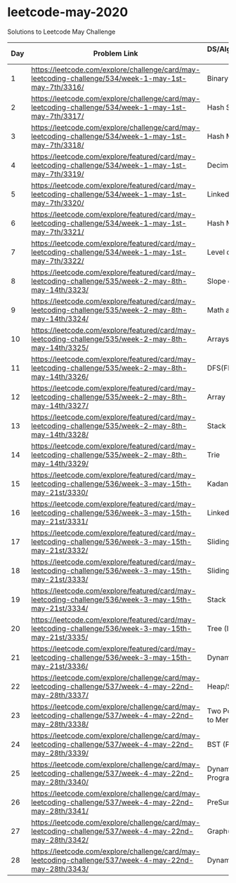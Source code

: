 # leetcode-may-2020
Solutions to Leetcode May Challenge

| Day | Problem Link                                                                                            | DS/Algorithm/Concept Used            | Difficulty | Time required |
| --- | ------------------------------------------------------------------------------------------------------- | ------------------------------------ | ---------- | ------------- |
| 1   | https://leetcode.com/explore/challenge/card/may-leetcoding-challenge/534/week-1-may-1st-may-7th/3316/   | Binary Search                        | Easy       | 15 mins       |
| 2   | https://leetcode.com/explore/challenge/card/may-leetcoding-challenge/534/week-1-may-1st-may-7th/3317/   | Hash Set                             | Easy       | 5 mins        |
| 3   | https://leetcode.com/explore/challenge/card/may-leetcoding-challenge/534/week-1-may-1st-may-7th/3318/   | Hash Map                             | Easy       | 15 mins       |
| 4   | https://leetcode.com/explore/featured/card/may-leetcoding-challenge/534/week-1-may-1st-may-7th/3319/    | Decimal to Binary                    | Easy       | 15 mins       |
| 5   | https://leetcode.com/explore/featured/card/may-leetcoding-challenge/534/week-1-may-1st-may-7th/3320/    | Linked Hash Map                      | Easy       | 15 mins       |
| 6   | https://leetcode.com/explore/featured/card/may-leetcoding-challenge/534/week-1-may-1st-may-7th/3321/    | Hash Map                             | Easy       | 8 mins        |
| 7   | https://leetcode.com/explore/featured/card/may-leetcoding-challenge/534/week-1-may-1st-may-7th/3322/    | Level of tree                        | Easy       | 15 mins       |
| 8   | https://leetcode.com/explore/featured/card/may-leetcoding-challenge/535/week-2-may-8th-may-14th/3323/   | Slope of a line                      | Easy       | 1 hr          |
| 9   | https://leetcode.com/explore/featured/card/may-leetcoding-challenge/535/week-2-may-8th-may-14th/3324/   | Math and Long                        | Easy       | 10 mins       |
| 10  | https://leetcode.com/explore/featured/card/may-leetcoding-challenge/535/week-2-may-8th-may-14th/3325/   | Arrays                               | Easy       | 30 mins       |
| 11  | https://leetcode.com/explore/featured/card/may-leetcoding-challenge/535/week-2-may-8th-may-14th/3326/   | DFS(Flood Fill)                      | Easy       | 10 mins       |
| 12  | https://leetcode.com/explore/featured/card/may-leetcoding-challenge/535/week-2-may-8th-may-14th/3327/   | Array                                | Easy       | 10 mins       |
| 13  | https://leetcode.com/explore/featured/card/may-leetcoding-challenge/535/week-2-may-8th-may-14th/3328/   | Stack                                | Hard       | 3 hours       |
| 14  | https://leetcode.com/explore/featured/card/may-leetcoding-challenge/535/week-2-may-8th-may-14th/3329/   | Trie                                 | Easy       | 15 mins       |
| 15  | https://leetcode.com/explore/featured/card/may-leetcoding-challenge/536/week-3-may-15th-may-21st/3330/  | Kadane                               | Hard       | 1 hour        |
| 16  | https://leetcode.com/explore/featured/card/may-leetcoding-challenge/536/week-3-may-15th-may-21st/3331/  | Linked List                          | Easy       | 20 mins       |
| 17  | https://leetcode.com/explore/featured/card/may-leetcoding-challenge/536/week-3-may-15th-may-21st/3332/  | Sliding window                       | Medium     | 40 mins       |
| 18  | https://leetcode.com/explore/featured/card/may-leetcoding-challenge/536/week-3-may-15th-may-21st/3333/  | Sliding window                       | Hard       | 2 hrs         |
| 19  | https://leetcode.com/explore/featured/card/may-leetcoding-challenge/536/week-3-may-15th-may-21st/3334/  | Stack                                | Hard       | 2 hrs         |
| 20  | https://leetcode.com/explore/featured/card/may-leetcoding-challenge/536/week-3-may-15th-may-21st/3335/  | Tree (Inorder)                       | Easy       | 20 mins       |
| 21  | https://leetcode.com/explore/featured/card/may-leetcoding-challenge/536/week-3-may-15th-may-21st/3336/  | Dynamic Programming                  | Hard       | 1 hr          |
| 22  | https://leetcode.com/explore/challenge/card/may-leetcoding-challenge/537/week-4-may-22nd-may-28th/3337/ | Heap/Sorting                         | Easy       | 10 mins       |
| 23  | https://leetcode.com/explore/challenge/card/may-leetcoding-challenge/537/week-4-may-22nd-may-28th/3338/ | Two Pointers (Similar to Merge sort) | Easy       | 20 mins       |
| 24  | https://leetcode.com/explore/challenge/card/may-leetcoding-challenge/537/week-4-may-22nd-may-28th/3339/ | BST (Preorder)                       | Easy       | 30 mins       |
| 25  | https://leetcode.com/explore/challenge/card/may-leetcoding-challenge/537/week-4-may-22nd-may-28th/3340/ | Dynamic Programming(LCS)             | Easy       | 30 mins       |
| 26  | https://leetcode.com/explore/challenge/card/may-leetcoding-challenge/537/week-4-may-22nd-may-28th/3341/ | PreSum                               | Hard       | 30 mins       |
| 27  | https://leetcode.com/explore/challenge/card/may-leetcoding-challenge/537/week-4-may-22nd-may-28th/3342/ | Graph(BFS/DFS)                       | Medium     | 1 Hour        |
| 28  | https://leetcode.com/explore/challenge/card/may-leetcoding-challenge/537/week-4-may-22nd-may-28th/3343/ | Dynamic Programming                  | Medium     | 30 mins       |




